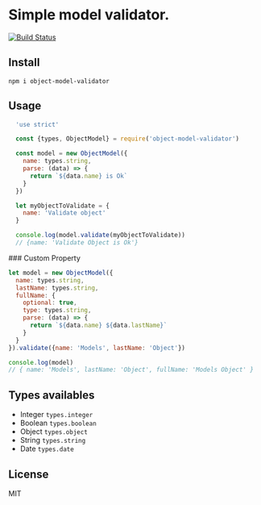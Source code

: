 # Simple model validator.
[![Build Status](https://travis-ci.org/augustolzd/object-model-validator.svg?branch=master)](https://travis-ci.org/augustolzd/object-model-validator)

## Install

`npm i object-model-validator`

## Usage

``` javascript
  'use strict'

  const {types, ObjectModel} = require('object-model-validator')

  const model = new ObjectModel({
    name: types.string,
    parse: (data) => {
      return `${data.name} is Ok`
    }
  })

  let myObjectToValidate = {
    name: 'Validate object'
  }

  console.log(model.validate(myObjectToValidate))
  // {name: 'Validate Object is Ok'}
```
### Custom Property
```javascript
let model = new ObjectModel({
  name: types.string,
  lastName: types.string,
  fullName: {
    optional: true,
    type: types.string,
    parse: (data) => {
      return `${data.name} ${data.lastName}`
    }
  }
}).validate({name: 'Models', lastName: 'Object'})

console.log(model)
// { name: 'Models', lastName: 'Object', fullName: 'Models Object' }


```

## Types availables

- Integer `types.integer`
- Boolean `types.boolean`
- Object `types.object`
- String `types.string`
- Date `types.date`

## License

MIT